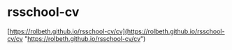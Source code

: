 # rsschool-cv
[https://rolbeth.github.io/rsschool-cv/cv](https://rolbeth.github.io/rsschool-cv/cv "https://rolbeth.github.io/rsschool-cv/cv")